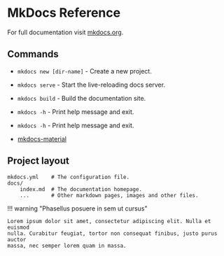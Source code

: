 # MkDocs Reference

For full documentation visit [mkdocs.org](https://www.mkdocs.org).

## Commands

* `mkdocs new [dir-name]` - Create a new project.
* `mkdocs serve` - Start the live-reloading docs server.
* `mkdocs build` - Build the documentation site.
* `mkdocs -h` - Print help message and exit.

* `mkdocs -h` - Print help message and exit.

* [mkdocs-material](https://squidfunk.github.io/mkdocs-material/reference/)


## Project layout

    mkdocs.yml    # The configuration file.
    docs/
        index.md  # The documentation homepage.
        ...       # Other markdown pages, images and other files.



!!! warning "Phasellus posuere in sem ut cursus"

    Lorem ipsum dolor sit amet, consectetur adipiscing elit. Nulla et euismod
    nulla. Curabitur feugiat, tortor non consequat finibus, justo purus auctor
    massa, nec semper lorem quam in massa.